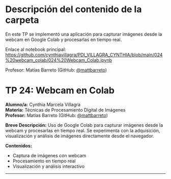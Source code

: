 # Descripción del contenido de la carpeta
En este TP se implementó una aplicación para capturar imágenes desde la webcam en Google Colab y procesarlas en tiempo real.

Enlace al notebook principal: https://github.com/cynthiavillagra/PDI_VILLAGRA_CYNTHIA/blob/main/024%20webcam_colab/024%20Webcam_Colab.ipynb

Profesor: Matías Barreto (GitHub: [@mattbarreto](https://github.com/mattbarreto))

# TP 24: Webcam en Colab

**Alumno/a:** Cynthia Marcela Villagra  
**Materia:** Técnicas de Procesamiento Digital de Imágenes  
**Profesor:** Matías Barreto (GitHub: [@mattbarreto](https://github.com/mattbarreto))

**Breve Descripción:**
Uso de Google Colab para capturar imágenes desde la webcam y procesarlas en tiempo real. Se experimenta con la adquisición, visualización y análisis de imágenes directamente desde el navegador.

**Contenidos:**
- Captura de imágenes con webcam
- Procesamiento en tiempo real
- Visualización y análisis interactivo

---
